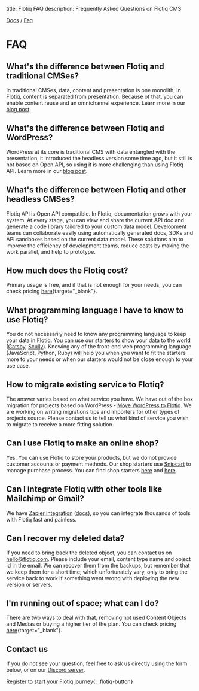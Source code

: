 title: Flotiq FAQ
description: Frequently Asked Questions on Flotiq CMS

<div class="breadcrumbs">
<a href="/">Docs</a> / <a href="/faq">Faq</a>
</div>

# FAQ

## What's the difference between Flotiq and traditional CMSes?

In traditional CMSes, data, content and presentation is one monolith; in Flotiq, content is separated from presentation.
Because of that, you can enable content reuse and an omnichannel experience.
Learn more in our [blog post](https://flotiq.com/blog/advantages-of-headless-cms).

## What's the difference between Flotiq and WordPress?

WordPress at its core is traditional CMS with data entangled with the presentation,
it introduced the headless version some time ago, but it still is not based on Open API, 
so using it is more challenging than using Flotiq API.
Learn more in our [blog post](https://flotiq.com/blog/why-you-should-consider-flotiq-headless-cms-over-wordpress).

## What's the difference between Flotiq and other headless CMSes?

Flotiq API is Open API compatible. In Flotiq, documentation grows with your system.
At every stage, you can view and share the current API doc and 
generate a code library tailored to your custom data model.
Development teams can collaborate easily using automatically generated docs, 
SDKs and API sandboxes based on the current data model.
These solutions aim to improve the efficiency of development teams, 
reduce costs by making the work parallel, and help to prototype.

## How much does the Flotiq cost?

Primary usage is free, and if that is not enough for your needs, you can check pricing 
[here](https://flotiq.com/pricing){target="_blank"}.

## What programming language I have to know to use Flotiq?

You do not necessarily need to know any programming language to keep your data in Flotiq.
You can use our starters to show your data to the world ([Gatsby](Universe/gatsby.md), [Scully](Universe/scully.md)).
Knowing any of the front-end web programming language (JavaScript, Python, Ruby) will help you when you want to 
fit the starters more to your needs or when our starters would not be close enough to your use case.

## How to migrate existing service to Flotiq?

The answer varies based on what service you have.
We have out of the box migration for projects based on WordPress -
[Move WordPress to Flotiq](https://flotiq.com/blog/how-to-move-from-wordpress-to-jamstack-using-our-gatsby-wordpress-starter).
We are working on writing migrations tips and importers for other types of projects source.
Please contact us to tell us what kind of service you wish to migrate to receive a more fitting solution.

## Can I use Flotiq to make an online shop?

Yes. You can use Flotiq to store your products, but we do not provide customer accounts or payment methods. 
Our shop starters use [Snipcart](https://snipcart.com/) to manage purchase process.
You can find shop starters [here](https://github.com/flotiq?q=gatsby-starter-products) 
and [here](https://github.com/flotiq?q=scully-products).

## Can I integrate Flotiq with other tools like Mailchimp or Gmail?

We have [Zapier integration](https://zapier.com/apps/flotiq/integrations) ([docs](Universe/zapier.md)),
so you can integrate thousands of tools with Flotiq fast and painless.

## Can I recover my deleted data?

If you need to bring back the deleted object, you can contact us on [hello@flotiq.com](mailto:hello@flotiq.com).
Please include your email, content type name and object id in the email.
We can recover them from the backups, but remember that we keep them for a short time, which unfortunately vary,
only to bring the service back to work if something went wrong with deploying the new version or servers.

## I'm running out of space; what can I do?

There are two ways to deal with that, removing not used Content Objects and Medias or buying a higher tier of the plan. 
You can check pricing [here](https://flotiq.com/pricing){target="_blank"}.

## Contact us

If you do not see your question, feel free to ask us directly using the form below,
or on our [Discord server](https://discord.com/invite/FwXcHnX).

<flotiq-form></flotiq-form>

[Register to start your Flotiq journey](https://editor.flotiq.com/register.html){: .flotiq-button}
